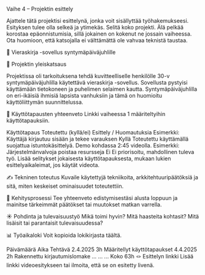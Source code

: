 Vaihe 4 – Projektin esittely


Ajattele tätä projektisi esittelynä, jonka voit sisällyttää työhakemukseesi. Esityksen tulee olla selkeä ja ytimekäs. Selitä koko projekti. Älä pelkää korostaa 
epäonnistumisia, sillä jokainen on kokenut ne jossain vaiheessa. Ota huomioon, että katsojalla ei välttämättä ole vahvaa teknistä taustaa.


🎯 Vieraskirja -sovellus syntymäpäiväjuhlille


📝 Projektin yleiskatsaus

Projektissa oli tarkoituksena tehdä kuvitteelliselle henkilölle 30-v syntymäpäiväjuhlilla käytettävä vieraskirja -sovellus. Sovellusta pystyisi käyttämään
tietokoneen ja puhelimen selaimen kautta. Syntymäpäiväjuhlilla on eri-ikäisiä ihmisiä lapsista vanhuksiin ja tämä on huomioitu käyttöliittymän suunnittelussa.


📌 Käyttötapausten yhteenveto
Linkki vaiheessa 1 määriteltyihin käyttötapauksiin.

Käyttötapaus	Toteutettu (kyllä/ei)	Esittely / Huomautuksia
Esimerkki: Käyttäjä kirjautuu sisään ja tekee varauksen	Kyllä	Toteutettu käyttämällä suojattua istuntokäsittelyä. Demo kohdassa 2:45 videolla.
Esimerkki: Järjestelmänvalvoja poistaa resursseja	Ei	Ei priorisoitu, mahdollinen tuleva työ.
Lisää selitykset jokaisesta käyttötapauksesta, mukaan lukien esittelyaikaleimat, jos käytät videota.

✍️ Tekninen toteutus
Kuvaile käytettyjä tekniikoita, arkkitehtuuripäätöksiä ja sitä, miten keskeiset ominaisuudet toteutettiin.

🚂 Kehitysprosessi
Tee yhteenveto edistymisestäsi alusta loppuun ja mainitse tärkeimmät päätökset tai muutokset matkan varrella.

☀️ Pohdinta ja tulevaisuustyö
Mikä toimi hyvin? Mitä haasteita kohtasit? Mitä lisäisit tai parantaisit tulevaisuudessa?

📊 Työaikaloki
Voit kopioida lokikirjasta täältä.

Päivämäärä	Aika	Tehtävä
2.4.2025	3h	Määritellyt käyttötapaukset
4.4.2025	2h	Rakennettu kirjautumislomake
...	...	...
Koko	63h	
🪢 Esittelyn linkki
Lisää linkki videoesitykseen tai ilmoita, että se on esitetty livenä.
